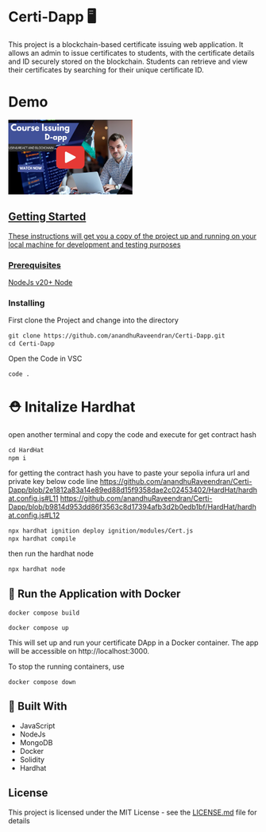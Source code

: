 # Certi-Dapp 🖥️

This project is a blockchain-based certificate issuing web application. It allows an admin to issue certificates to students,
with the certificate details and ID securely stored on the blockchain. Students can retrieve and view their certificates by
searching for their unique certificate ID.
# Demo
<a href="https://youtu.be/RUkfEyufHmU?si=KhFn3F4xolUqwCl4"><img src="https://github.com/anandhuRaveendran/Certi-Dapp/blob/main/UI/src/assets/thumb.png" width="250px" height="150px">

## Getting Started

These instructions will get you a copy of the project up and running on your local machine for development and testing purposes
### Prerequisites

NodeJs v20+
[Node](https://nodejs.org/en/download/package-manager)

### Installing
First clone the Project and change into the directory


```
git clone https://github.com/anandhuRaveendran/Certi-Dapp.git
cd Certi-Dapp
```
Open the Code in VSC


```
code .
```
# ⛑️ Initalize Hardhat
open another terminal and copy the code and execute for get contract hash

```
cd HardHat
npm i
```
for getting the contract hash you have to paste your sepolia infura url and private key
below code line
https://github.com/anandhuRaveendran/Certi-Dapp/blob/2e1812a83a14e89ed88d15f9358dae2c02453402/HardHat/hardhat.config.js#L11
https://github.com/anandhuRaveendran/Certi-Dapp/blob/b9814d953dd86f3563c8d17394afb3d2b0edb1bf/HardHat/hardhat.config.js#L12
```
npx hardhat ignition deploy ignition/modules/Cert.js
npx hardhat compile
```
then run the hardhat node
```
npx hardhat node
```

## 🐳  Run the Application with Docker
```
docker compose build
```
```
docker compose up
```
This will set up and run your certificate DApp in a Docker container. The app will be accessible on http://localhost:3000.

To stop the running containers, use

```
docker compose down
```

## 🔩 Built With

* JavaScript
* NodeJs
* MongoDB
* Docker
* Solidity
* Hardhat




## License

This project is licensed under the MIT License - see the [LICENSE.md](LICENSE.md) file for details

